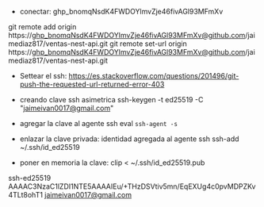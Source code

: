 - conectar:
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

git remote add origin https://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@github.com/jaimediaz817/ventas-nest-api.git
git remote set-url origin https://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@github.com/jaimediaz817/ventas-nest-api.git

- Settear el ssh:
https://es.stackoverflow.com/questions/201496/git-push-the-requested-url-returned-error-403


- creando clave ssh asimetrica
 ssh-keygen -t ed25519 -C "jaimeivan0017@gmail.com"

 - agregar la clave al agente ssh
 eval `ssh-agent -s`

- enlazar la clave privada: identidad agregada al agente ssh
ssh-add ~/.ssh/id_ed25519

- poner en memoria la clave:
clip < ~/.ssh/id_ed25519.pub

ssh-ed25519 AAAAC3NzaC1lZDI1NTE5AAAAIEu/+THzDSVtiv5mn/EqEXUg4c0pvMDPZKv4TLt8ohT1 jaimeivan0017@gmail.com

